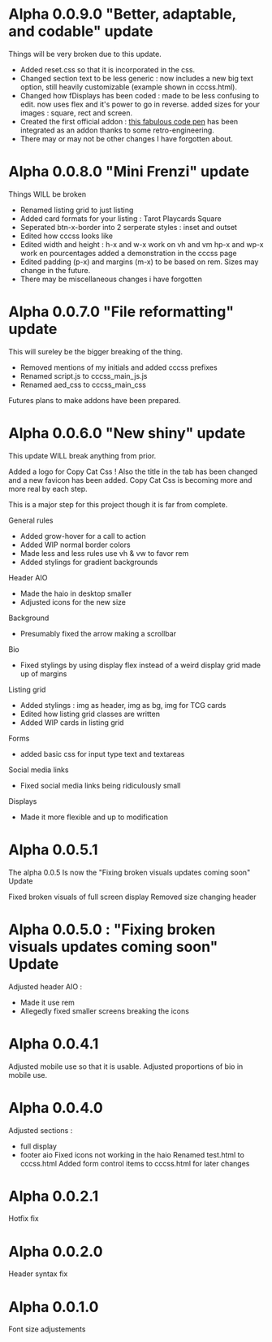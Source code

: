 # Alpha 0.0.9.0 "Better, adaptable, and codable" update

Things will be very broken due to this update.

- Added reset.css so that it is incorporated in the css.
- Changed section text to be less generic :
  now includes a new big text option,
  still heavily customizable (example shown in cccss.html).
- Changed how fDisplays has been coded :
  made to be less confusing to edit.
  now uses flex and it's power to go in reverse.
  added sizes for your images : square, rect and screen.
- Created the first official addon : <a href="https://codepen.io/sarazond/pen/LYGbwj">this fabulous code pen<a/> has been integrated as an addon thanks to some retro-engineering.
- There may or may not be other changes I have forgotten about.

# Alpha 0.0.8.0 "Mini Frenzi" update

Things WILL be broken

- Renamed listing grid to just listing
- Added card formats for your listing :
  Tarot
  Playcards
  Square
- Seperated btn-x-border into 2 serperate styles : inset and outset
- Edited how cccss looks like
- Edited width and height :
  h-x and w-x work on vh and vm
  hp-x and wp-x work en pourcentages
  added a demonstration in the cccss page
- Edited padding (p-x) and margins (m-x) to be based on rem. Sizes may change in the future.
- There may be miscellaneous changes i have forgotten

# Alpha 0.0.7.0 "File reformatting" update

This will sureley be the bigger breaking of the thing.

- Removed mentions of my initials and added cccss prefixes
- Renamed script.js to cccss_main_js.js
- Renamed aed_css to cccss_main_css

Futures plans to make addons have been prepared.

# Alpha 0.0.6.0 "New shiny" update

This update WILL break anything from prior.

Added a logo for Copy Cat Css ! Also the title in the tab has been changed and a new favicon has been added.
Copy Cat Css is becoming more and more real by each step.

This is a major step for this project though it is far from complete.

General rules

- Added grow-hover for a call to action
- Added WIP normal border colors
- Made less and less rules use vh & vw to favor rem
- Added stylings for gradient backgrounds

Header AIO

- Made the haio in desktop smaller
- Adjusted icons for the new size

Background

- Presumably fixed the arrow making a scrollbar

Bio

- Fixed stylings by using display flex instead of a weird display grid made up of margins

Listing grid

- Added stylings : img as header, img as bg, img for TCG cards
- Edited how listing grid classes are written
- Added WIP cards in listing grid

Forms

- added basic css for input type text and textareas

Social media links

- Fixed social media links being ridiculously small

Displays

- Made it more flexible and up to modification

# Alpha 0.0.5.1

The alpha 0.0.5 Is now the "Fixing broken visuals updates coming soon" Update

Fixed broken visuals of full screen display
Removed size changing header

# Alpha 0.0.5.0 : "Fixing broken visuals updates coming soon" Update

Adjusted header AIO :

- Made it use rem
- Allegedly fixed smaller screens breaking the icons

# Alpha 0.0.4.1

Adjusted mobile use so that it is usable.
Adjusted proportions of bio in mobile use.

# Alpha 0.0.4.0

Adjusted sections :

- full display
- footer aio
  Fixed icons not working in the haio
  Renamed test.html to cccss.html
  Added form control items to cccss.html for later changes

# Alpha 0.0.2.1

Hotfix fix

# Alpha 0.0.2.0

Header syntax fix

# Alpha 0.0.1.0

Font size adjustements
